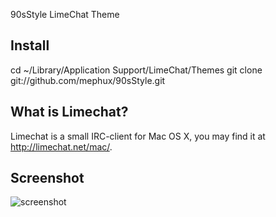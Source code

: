 90sStyle LimeChat Theme

## Install

 cd ~/Library/Application Support/LimeChat/Themes
 git clone git://github.com/mephux/90sStyle.git

## What is Limechat?

Limechat is a small IRC-client for Mac OS X, you may find it at http://limechat.net/mac/.

## Screenshot

![screenshot](http://github.com/mephux/90sStyle/raw/master/sample.png)